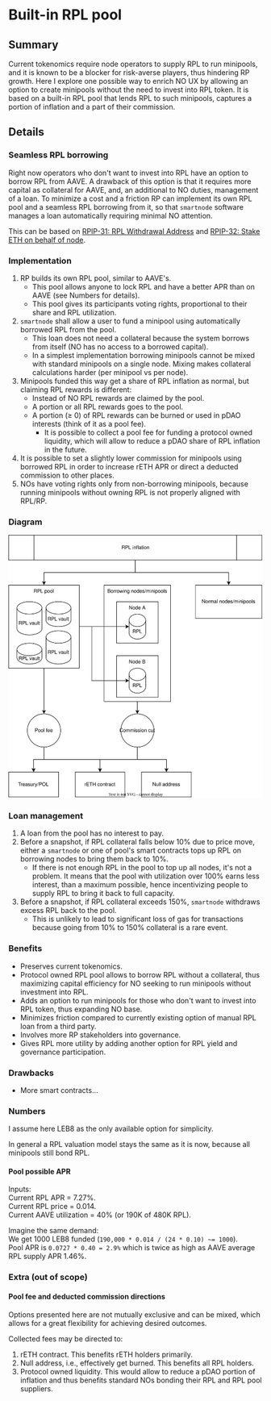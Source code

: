 # Built-in RPL pool
## Summary
Current tokenomics require node operators to supply RPL to run minipools, and
it is known to be a blocker for risk-averse players, thus hindering RP growth.
Here I explore one possible way to enrich NO UX by allowing an option to create
minipools without the need to invest into RPL token. It is based on a built-in
RPL pool that lends RPL to such minipools, captures a portion of inflation and
a part of their commission.

## Details
### Seamless RPL borrowing
Right now operators who don't want to invest into RPL have an option to borrow
RPL from AAVE. A drawback of this option is that it requires more capital as
collateral for AAVE, and, an additional to NO duties, management of a loan. To
minimize a cost and a friction RP can implement its own RPL pool and a seamless
RPL borrowing from it, so that `smartnode` software manages a loan
automatically requiring minimal NO attention.

This can be based on
[RPIP-31: RPL Withdrawal Address](https://rpips.rocketpool.net/RPIPs/RPIP-31)
and
[RPIP-32: Stake ETH on behalf of node](https://rpips.rocketpool.net/RPIPs/RPIP-32).

### Implementation
1. RP builds its own RPL pool, similar to AAVE's.
    - This pool allows anyone to lock RPL and have a better APR than on AAVE
    (see Numbers for details).
    - This pool gives its participants voting rights, proportional to their
    share and RPL utilization.
2. `smartnode` shall allow a user to fund a minipool using automatically
borrowed RPL from the pool.
    - This loan does not need a collateral because the system borrows from
    itself (NO has no access to a borrowed capital).
    - In a simplest implementation borrowing minipools cannot be mixed with
    standard minipools on a single node. Mixing makes collateral calculations
    harder (per minipool vs per node).
3. Minipools funded this way get a share of RPL inflation as normal, but
claiming RPL rewards is different:
    - Instead of NO RPL rewards are claimed by the pool.
    - A portion or all RPL rewards goes to the pool.
    - A portion (≥ 0) of RPL rewards can be burned or used in pDAO interests
    (think of it as a pool fee).
        - It is possible to collect a pool fee for funding a protocol owned
        liquidity, which will allow to reduce a pDAO share of RPL inflation in
        the future.
4. It is possible to set a slightly lower commission for minipools using
borrowed RPL in order to increase rETH APR or direct a deducted commission to
other places.
5. NOs have voting rights only from non-borrowing minipools, because running
minipools without owning RPL is not properly aligned with RPL/RP.

### Diagram
![](assets/built-in-rpl-pool.svg "")

### Loan management
1. A loan from the pool has no interest to pay.
2. Before a snapshot, if RPL collateral falls below 10% due to price move,
either a `smartnode` or one of pool's smart contracts tops up RPL on borrowing
nodes to bring them back to 10%.
   - If there is not enough RPL in the pool to top up all nodes, it's not a
   problem. It means that the pool with utilization over 100% earns less
   interest, than a maximum possible, hence incentivizing people to supply RPL
   to bring it back to full capacity.
3. Before a snapshot, if RPL collateral exceeds 150%, `smartnode` withdraws
excess RPL back to the pool.
   - This is unlikely to lead to significant loss of gas for transactions
   because going from 10% to 150% collateral is a rare event.

### Benefits
- Preserves current tokenomics.
- Protocol owned RPL pool allows to borrow RPL without a collateral, thus
maximizing capital efficiency for NO seeking to run minipools without
investment into RPL.
- Adds an option to run minipools for those who don't want to invest into RPL
token, thus expanding NO base.
- Minimizes friction compared to currently existing option of manual RPL loan
from a third party.
- Involves more RP stakeholders into governance.
- Gives RPL more utility by adding another option for RPL yield and governance
participation.

### Drawbacks
- More smart contracts...

### Numbers
I assume here LEB8 as the only available option for simplicity.

In general a RPL valuation model stays the same as it is now, because all
minipools still bond RPL.

#### Pool possible APR
Inputs:  
Current RPL APR = 7.27%.  
Current RPL price = 0.014.  
Current AAVE utilization = 40% (or 190K of 480K RPL).

Imagine the same demand:  
We get 1000 LEB8 funded (`190,000 * 0.014 / (24 * 0.10) ~= 1000`).  
Pool APR is `0.0727 * 0.40 = 2.9%` which is twice as high as AAVE average RPL
supply APR 1.46%.

### Extra (out of scope)
#### Pool fee and deducted commission directions
Options presented here are not mutually exclusive and can be mixed, which
allows for a great flexibility for achieving desired outcomes.

Collected fees may be directed to:
1. rETH contract. This benefits rETH holders primarily.
2. Null address, i.e., effectively get burned. This benefits all RPL holders.
3. Protocol owned liquidity. This would allow to reduce a pDAO portion of
inflation and thus benefits standard NOs bonding their RPL and RPL pool
suppliers.
